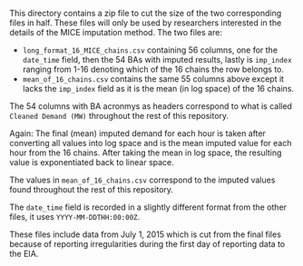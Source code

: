 This directory contains a zip file to cut the size of the two corresponding
files in half. These files will only be used by researchers interested in the details of the 
MICE imputation method. The two files are:

  * `long_format_16_MICE_chains.csv` containing 56 columns, one for the `date_time` field, then the 54 BAs with imputed results, lastly is `imp_index` ranging from 1-16 denoting which of the 16 chains the row belongs to.
  * `mean_of_16_chains.csv` contains the same 55 columns above except it lacks the `imp_index` field as it is the mean (in log space) of the 16 chains.

The 54 columns with BA acronmys as headers correspond to what is called `Cleaned Demand (MW)`
throughout the rest of this repository.

Again: The final (mean) imputed demand for each hour is taken after converting all values
into log space and is the mean imputed value for each
hour from the 16 chains. After taking the mean in log space, the resulting value is exponentiated back to linear space.

The values in `mean_of_16_chains.csv` correspond to the imputed values found throughout the rest of this repository.

The `date_time` field is recorded in a slightly different format from the other files, it uses `YYYY-MM-DDTHH:00:00Z`.

These files include data from July 1, 2015 which is cut from the final files because of reporting irregularities during the first day of reporting data to the EIA.
